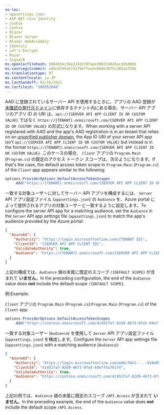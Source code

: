 ```yaml
---
no-loc:
- appsettings.json
- ASP.NET Core Identity
- cookie
- Cookie
- Blazor
- Blazor Server
- Blazor WebAssembly
- Identity
- Let's Encrypt
- Razor
- SignalR
ms.openlocfilehash: 5964554c36e2242b70faee390374828acd2bd860
ms.sourcegitcommit: a49c47d5a573379effee5c6b6e36f5c302aa756b
ms.translationtype: HT
ms.contentlocale: ja-JP
ms.lasthandoff: 02/16/2021
ms.locfileid: "100552940"
---
```

<span data-ttu-id="88ea8-101">AAD に登録されているサーバー API を使用するときに、アプリの AAD 登録が[未確認の発行元ドメイン](/azure/active-directory/develop/howto-configure-publisher-domain)に依存するテナント内にある場合、サーバー API アプリのアプリ ID の URI は、`api://{SERVER API APP CLIENT ID OR CUSTOM VALUE}` ではなく `https://{TENANT}.onmicrosoft.com/{SERVER API APP CLIENT ID OR CUSTOM VALUE}` の形式になります。</span><span class="sxs-lookup"><span data-stu-id="88ea8-101">When working with a server API registered with AAD and the app's AAD registration is in an tenant that relies on an [unverified publisher domain](/azure/active-directory/develop/howto-configure-publisher-domain), the App ID URI of your server API app isn't `api://{SERVER API APP CLIENT ID OR CUSTOM VALUE}` but instead is in the format `https://{TENANT}.onmicrosoft.com/{SERVER API APP CLIENT ID OR CUSTOM VALUE}`.</span></span> <span data-ttu-id="88ea8-102">このケースの場合、 *`Client`* アプリの `Program.Main` (`Program.cs`) の既定のアクセス トークン スコープは、次のようになります。</span><span class="sxs-lookup"><span data-stu-id="88ea8-102">If that's the case, the default access token scope in `Program.Main` (`Program.cs`) of the *`Client`* app appears similar to the following:</span></span>

```csharp
options.ProviderOptions.DefaultAccessTokenScopes
    .Add("https://{TENANT}.onmicrosoft.com/{SERVER API APP CLIENT ID OR CUSTOM VALUE}/{DEFAULT SCOPE}");
```

<span data-ttu-id="88ea8-103">一致する対象ユーザーに対してサーバー API アプリを構成するには、 *`Server`* API アプリ設定ファイル (`appsettings.json`) の `Audience` を、Azure portal によって提供されるアプリの対象ユーザーと一致するように設定します。</span><span class="sxs-lookup"><span data-stu-id="88ea8-103">To configure the server API app for a matching audience, set the `Audience` in the *`Server`* API app settings file (`appsettings.json`) to match the app's audience provided by the Azure portal:</span></span>

```json
{
  "AzureAd": {
    "Authority": "https://login.microsoftonline.com/{TENANT ID}",
    "ClientId": "{SERVER API APP CLIENT ID}",
    "ValidateAuthority": true,
    "Audience": "https://{TENANT}.onmicrosoft.com/{SERVER API APP CLIENT ID OR CUSTOM VALUE}"
  }
}
```

<span data-ttu-id="88ea8-104">上記の構成では、`Audience` 値の末尾に既定のスコープ `/{DEFAULT SCOPE}` が含まれて **いません**。</span><span class="sxs-lookup"><span data-stu-id="88ea8-104">In the preceding configuration, the end of the `Audience` value does **not** include the default scope `/{DEFAULT SCOPE}`.</span></span>

<span data-ttu-id="88ea8-105">例:</span><span class="sxs-lookup"><span data-stu-id="88ea8-105">Example:</span></span>

<span data-ttu-id="88ea8-106">*`Client`* アプリの `Program.Main` (`Program.cs`):</span><span class="sxs-lookup"><span data-stu-id="88ea8-106">`Program.Main` (`Program.cs`) of the *`Client`* app:</span></span>

```csharp
options.ProviderOptions.DefaultAccessTokenScopes
    .Add("https://contoso.onmicrosoft.com/41451fa7-82d9-4673-8fa5-69eff5a761fd/API.Access");
```

<span data-ttu-id="88ea8-107">一致する対象ユーザー (`Audience`) を使用して *`Server`* API アプリ設定ファイル (`appsettings.json`) を構成します。</span><span class="sxs-lookup"><span data-stu-id="88ea8-107">Configure the *`Server`* API app settings file (`appsettings.json`) with a matching audience (`Audience`):</span></span>

```json
{
  "AzureAd": {
    "Authority": "https://login.microsoftonline.com/e86c78e2-...-918e0565a45e",
    "ClientId": "41451fa7-82d9-4673-8fa5-69eff5a761fd",
    "ValidateAuthority": true,
    "Audience": "https://contoso.onmicrosoft.com/41451fa7-82d9-4673-8fa5-69eff5a761fd"
  }
}
```

<span data-ttu-id="88ea8-108">上記の例では、`Audience` 値の末尾に既定のスコープ `/API.Access` が含まれて **いません**。</span><span class="sxs-lookup"><span data-stu-id="88ea8-108">In the preceding example, the end of the `Audience` value does **not** include the default scope `/API.Access`.</span></span>
